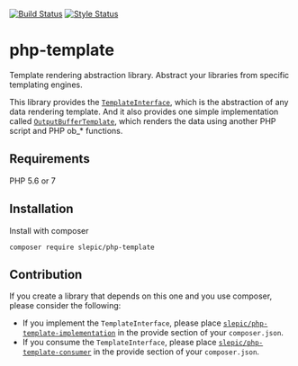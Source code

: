 [![Build Status](https://travis-ci.org/slepic/php-template.svg?branch=master)](https://travis-ci.org/slepic/php-template)
[![Style Status](https://styleci.io/repos/183834781/shield)](https://styleci.io/repos/183834781)

# php-template
Template rendering abstraction library. Abstract your libraries from specific templating engines.

This library provides the [```TemplateInterface```](https://github.com/slepic/php-template/blob/master/src/TemplateInterface.php), which is the abstraction of any data rendering template.
And it also provides one simple implementation called [```OutputBufferTemplate```](https://github.com/slepic/php-template/blob/master/src/OutputBufferTemplate.php), which renders the data using another PHP script and PHP ob_* functions.

## Requirements

PHP 5.6 or 7

## Installation

Install with composer

```composer require slepic/php-template```

## Contribution

If you create a library that depends on this one and you use composer, please consider the following:
* If you implement the ```TemplateInterface```, please place [```slepic/php-template-implementation```](https://packagist.org/providers/slepic/php-template-implementation) in the provide section of your ```composer.json```.
* If you consume the ```TemplateInterface```, please place [```slepic/php-template-consumer```](https://packagist.org/providers/slepic/php-template-consumer) in the provide section of your ```composer.json```.
